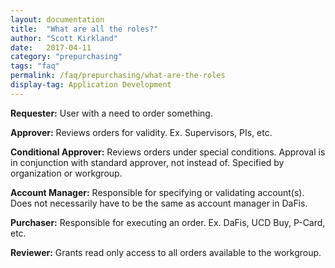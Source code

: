 ```yaml
---
layout: documentation
title:  "What are all the roles?"
author: "Scott Kirkland"
date:   2017-04-11
category: "prepurchasing"
tags: "faq"
permalink: /faq/prepurchasing/what-are-the-roles
display-tag: Application Development
---
```


**Requester:**
User with a need to order something.
    
**Approver:** Reviews orders for validity. Ex. Supervisors, PIs, etc.

**Conditional Approver:** Reviews orders under special conditions. Approval is in conjunction with standard approver, not instead of. Specified by organization or workgroup.

**Account Manager:** Responsible for specifying or validating account(s). Does not necessarily have to be the same as account manager in DaFis.

**Purchaser:** Responsible for executing an order. Ex. DaFis, UCD Buy, P-Card, etc.

**Reviewer:** Grants read only access to all orders available to the workgroup.
